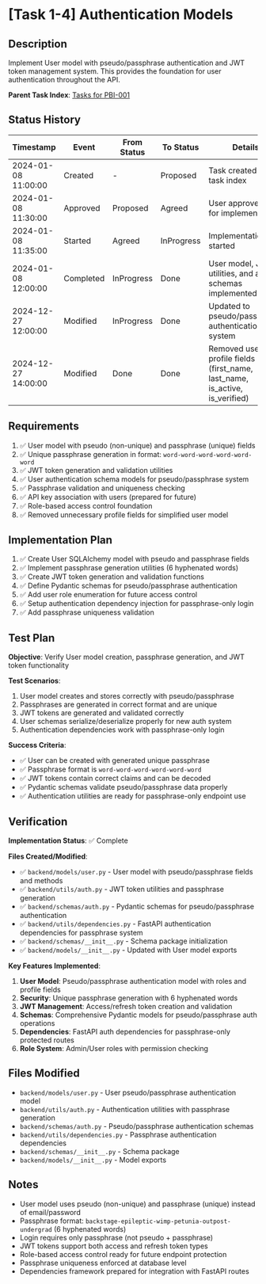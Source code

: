 # [Task 1-4] Authentication Models

## Description
Implement User model with pseudo/passphrase authentication and JWT token management system. This provides the foundation for user authentication throughout the API.

**Parent Task Index**: [Tasks for PBI-001](mdc:tasks.md)

## Status History
| Timestamp | Event | From Status | To Status | Details | User |
|-----------|-------|-------------|-----------|---------|------|
| 2024-01-08 11:00:00 | Created | - | Proposed | Task created in task index | User |
| 2024-01-08 11:30:00 | Approved | Proposed | Agreed | User approved task for implementation | User |
| 2024-01-08 11:35:00 | Started | Agreed | InProgress | Implementation started | AI_Agent |
| 2024-01-08 12:00:00 | Completed | InProgress | Done | User model, JWT utilities, and auth schemas implemented | AI_Agent |
| 2024-12-27 12:00:00 | Modified | InProgress | Done | Updated to pseudo/passphrase authentication system | AI_Agent |
| 2024-12-27 14:00:00 | Modified | Done | Done | Removed user profile fields (first_name, last_name, is_active, is_verified) | AI_Agent |

## Requirements
1. ✅ User model with pseudo (non-unique) and passphrase (unique) fields
2. ✅ Unique passphrase generation in format: `word-word-word-word-word-word`
3. ✅ JWT token generation and validation utilities
4. ✅ User authentication schema models for pseudo/passphrase system
5. ✅ Passphrase validation and uniqueness checking
6. ✅ API key association with users (prepared for future)
7. ✅ Role-based access control foundation
8. ✅ Removed unnecessary profile fields for simplified user model

## Implementation Plan
1. ✅ Create User SQLAlchemy model with pseudo and passphrase fields
2. ✅ Implement passphrase generation utilities (6 hyphenated words)
3. ✅ Create JWT token generation and validation functions
4. ✅ Define Pydantic schemas for pseudo/passphrase authentication
5. ✅ Add user role enumeration for future access control
6. ✅ Setup authentication dependency injection for passphrase-only login
7. ✅ Add passphrase uniqueness validation

## Test Plan
**Objective**: Verify User model creation, passphrase generation, and JWT token functionality

**Test Scenarios**:
1. User model creates and stores correctly with pseudo/passphrase
2. Passphrases are generated in correct format and are unique
3. JWT tokens are generated and validated correctly
4. User schemas serialize/deserialize properly for new auth system
5. Authentication dependencies work with passphrase-only login

**Success Criteria**:
- ✅ User can be created with generated unique passphrase
- ✅ Passphrase format is `word-word-word-word-word-word`
- ✅ JWT tokens contain correct claims and can be decoded
- ✅ Pydantic schemas validate pseudo/passphrase data properly
- ✅ Authentication utilities are ready for passphrase-only endpoint use

## Verification
**Implementation Status**: ✅ Complete

**Files Created/Modified**:
- ✅ `backend/models/user.py` - User model with pseudo/passphrase fields and methods
- ✅ `backend/utils/auth.py` - JWT token utilities and passphrase generation
- ✅ `backend/schemas/auth.py` - Pydantic schemas for pseudo/passphrase authentication
- ✅ `backend/utils/dependencies.py` - FastAPI authentication dependencies for passphrase system
- ✅ `backend/schemas/__init__.py` - Schema package initialization
- ✅ `backend/models/__init__.py` - Updated with User model exports

**Key Features Implemented**:
1. **User Model**: Pseudo/passphrase authentication model with roles and profile fields
2. **Security**: Unique passphrase generation with 6 hyphenated words
3. **JWT Management**: Access/refresh token creation and validation
4. **Schemas**: Comprehensive Pydantic models for pseudo/passphrase auth operations
5. **Dependencies**: FastAPI auth dependencies for passphrase-only protected routes
6. **Role System**: Admin/User roles with permission checking

## Files Modified
- `backend/models/user.py` - User pseudo/passphrase authentication model
- `backend/utils/auth.py` - Authentication utilities with passphrase generation
- `backend/schemas/auth.py` - Pseudo/passphrase authentication schemas
- `backend/utils/dependencies.py` - Passphrase authentication dependencies
- `backend/schemas/__init__.py` - Schema package
- `backend/models/__init__.py` - Model exports

## Notes
- User model uses pseudo (non-unique) and passphrase (unique) instead of email/password
- Passphrase format: `backstage-epileptic-wimp-petunia-outpost-undergrad` (6 hyphenated words)
- Login requires only passphrase (not pseudo + passphrase)
- JWT tokens support both access and refresh token types
- Role-based access control ready for future endpoint protection
- Passphrase uniqueness enforced at database level
- Dependencies framework prepared for integration with FastAPI routes 